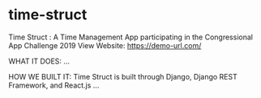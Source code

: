 # time-struct
Time Struct : A Time Management App participating in the Congressional App Challenge 2019
View Website: https://demo-url.com/

WHAT IT DOES:
...

HOW WE BUILT IT:
Time Struct is built through Django, Django REST Framework, and React.js
...




